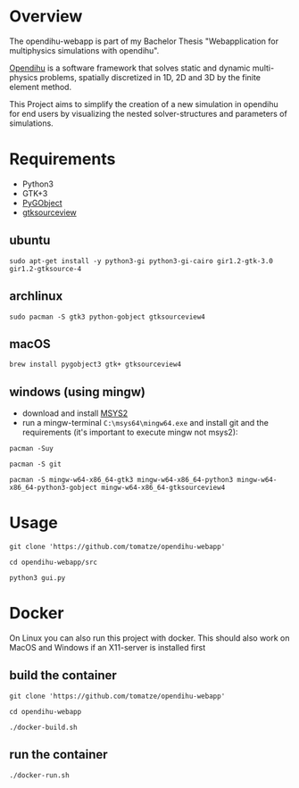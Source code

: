# Overview
The opendihu-webapp is part of my Bachelor Thesis "Webapplication for multiphysics simulations with opendihu".

[Opendihu](https://github.com/maierbn/opendihu) is a software framework that solves static and dynamic multi-physics problems, spatially discretized in 1D, 2D and 3D by the finite element method.

This Project aims to simplify the creation of a new simulation in opendihu for end users by visualizing the nested solver-structures and parameters of simulations.

# Requirements
* Python3
* GTK+3
* [PyGObject](https://pygobject.readthedocs.io/en/latest/getting_started.html)
* [gtksourceview](https://gitlab.gnome.org/GNOME/gtksourceview)

## ubuntu
`sudo apt-get install -y python3-gi python3-gi-cairo gir1.2-gtk-3.0 gir1.2-gtksource-4`

## archlinux
`sudo pacman -S gtk3 python-gobject gtksourceview4`

## macOS
`brew install pygobject3 gtk+ gtksourceview4`

## windows (using mingw)
* download and install [MSYS2](https://www.msys2.org/#installation)
* run a mingw-terminal `C:\msys64\mingw64.exe` and install git and the requirements (it's important to execute mingw not msys2):

`pacman -Suy`

`pacman -S git`

`pacman -S mingw-w64-x86_64-gtk3 mingw-w64-x86_64-python3 mingw-w64-x86_64-python3-gobject mingw-w64-x86_64-gtksourceview4`

# Usage
`git clone 'https://github.com/tomatze/opendihu-webapp'`

`cd opendihu-webapp/src`

`python3 gui.py`

# Docker
On Linux you can also run this project with docker. This should also work on MacOS and Windows if an X11-server is installed first

## build the container
`git clone 'https://github.com/tomatze/opendihu-webapp'`

`cd opendihu-webapp`

`./docker-build.sh`

## run the container
`./docker-run.sh`
